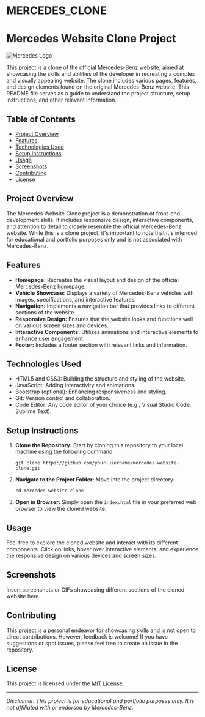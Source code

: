 # MERCEDES_CLONE
# Mercedes Website Clone Project

![Mercedes Logo](mercedes_logo.png)

This project is a clone of the official Mercedes-Benz website, aimed at showcasing the skills and abilities of the developer in recreating a complex and visually appealing website. The clone includes various pages, features, and design elements found on the original Mercedes-Benz website. This README file serves as a guide to understand the project structure, setup instructions, and other relevant information.

## Table of Contents

- [Project Overview](#project-overview)
- [Features](#features)
- [Technologies Used](#technologies-used)
- [Setup Instructions](#setup-instructions)
- [Usage](#usage)
- [Screenshots](#screenshots)
- [Contributing](#contributing)
- [License](#license)

## Project Overview

The Mercedes Website Clone project is a demonstration of front-end development skills. It includes responsive design, interactive components, and attention to detail to closely resemble the official Mercedes-Benz website. While this is a clone project, it's important to note that it's intended for educational and portfolio purposes only and is not associated with Mercedes-Benz.

## Features

- **Homepage:** Recreates the visual layout and design of the official Mercedes-Benz homepage.
- **Vehicle Showcase:** Displays a variety of Mercedes-Benz vehicles with images, specifications, and interactive features.
- **Navigation:** Implements a navigation bar that provides links to different sections of the website.
- **Responsive Design:** Ensures that the website looks and functions well on various screen sizes and devices.
- **Interactive Components:** Utilizes animations and interactive elements to enhance user engagement.
- **Footer:** Includes a footer section with relevant links and information.

## Technologies Used

- HTML5 and CSS3: Building the structure and styling of the website.
- JavaScript: Adding interactivity and animations.
- Bootstrap (optional): Enhancing responsiveness and styling.
- Git: Version control and collaboration.
- Code Editor: Any code editor of your choice (e.g., Visual Studio Code, Sublime Text).

## Setup Instructions

1. **Clone the Repository:** Start by cloning this repository to your local machine using the following command:
   ```
   git clone https://github.com/your-username/mercedes-website-clone.git
   ```

2. **Navigate to the Project Folder:** Move into the project directory:
   ```
   cd mercedes-website-clone
   ```

3. **Open in Browser:** Simply open the `index.html` file in your preferred web browser to view the cloned website.

## Usage

Feel free to explore the cloned website and interact with its different components. Click on links, hover over interactive elements, and experience the responsive design on various devices and screen sizes.

## Screenshots

Insert screenshots or GIFs showcasing different sections of the cloned website here.

## Contributing

This project is a personal endeavor for showcasing skills and is not open to direct contributions. However, feedback is welcome! If you have suggestions or spot issues, please feel free to create an issue in the repository.

## License

This project is licensed under the [MIT License](LICENSE).

---

*Disclaimer: This project is for educational and portfolio purposes only. It is not affiliated with or endorsed by Mercedes-Benz.*
